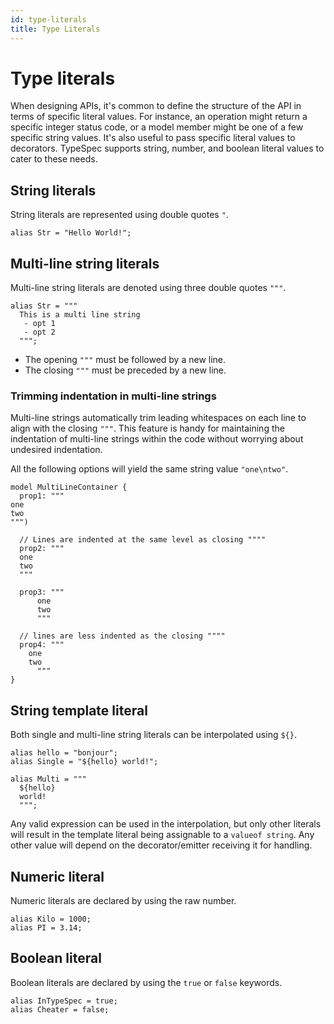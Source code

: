 ```yaml
---
id: type-literals
title: Type Literals
---
```


# Type literals

When designing APIs, it's common to define the structure of the API in terms of specific literal values. For instance, an operation might return a specific integer status code, or a model member might be one of a few specific string values. It's also useful to pass specific literal values to decorators. TypeSpec supports string, number, and boolean literal values to cater to these needs.

## String literals

String literals are represented using double quotes `"`.

```typespec
alias Str = "Hello World!";
```

## Multi-line string literals

Multi-line string literals are denoted using three double quotes `"""`.

```typespec
alias Str = """
  This is a multi line string
   - opt 1
   - opt 2
  """;
```

- The opening `"""` must be followed by a new line.
- The closing `"""` must be preceded by a new line.

### Trimming indentation in multi-line strings

Multi-line strings automatically trim leading whitespaces on each line to align with the closing `"""`. This feature is handy for maintaining the indentation of multi-line strings within the code without worrying about undesired indentation.

All the following options will yield the same string value `"one\ntwo"`.

```typespec
model MultiLineContainer {
  prop1: """
one
two
""")

  // Lines are indented at the same level as closing """"
  prop2: """
  one
  two
  """

  prop3: """
      one
      two
      """

  // lines are less indented as the closing """"
  prop4: """
    one
    two
      """
}
```

## String template literal

Both single and multi-line string literals can be interpolated using `${}`.

```typespec
alias hello = "bonjour";
alias Single = "${hello} world!";

alias Multi = """
  ${hello} 
  world!
  """;
```

Any valid expression can be used in the interpolation, but only other literals will result in the template literal being assignable to a `valueof string`. Any other value will depend on the decorator/emitter receiving it for handling.

## Numeric literal

Numeric literals are declared by using the raw number.

```typespec
alias Kilo = 1000;
alias PI = 3.14;
```

## Boolean literal

Boolean literals are declared by using the `true` or `false` keywords.

```typespec
alias InTypeSpec = true;
alias Cheater = false;
```
